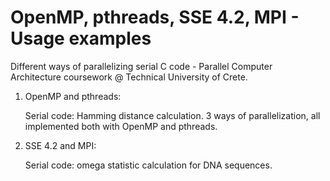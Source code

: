 # OpenMP, pthreads, SSE 4.2, MPI - Usage examples
Different ways of parallelizing serial C code - Parallel Computer Architecture coursework @ Technical University of Crete.
1. OpenMP and pthreads:

   Serial code: Hamming distance calculation. 3 ways of parallelization, all implemented both with OpenMP and pthreads.

2. SSE 4.2 and MPI:

   Serial code: omega statistic calculation for DNA sequences.  
